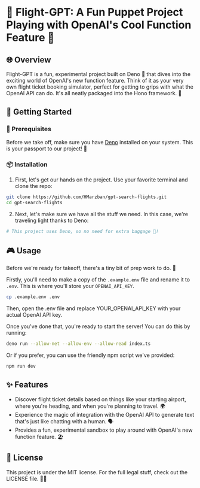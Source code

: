 # 🛫 Flight-GPT: A Fun Puppet Project Playing with OpenAI's Cool Function Feature 🤖

## 🌐 Overview

Flight-GPT is a fun, experimental project built on Deno 🦕 that dives into the exciting world of OpenAI's new function feature. Think of it as your very own flight ticket booking simulator, perfect for getting to grips with what the OpenAI API can do. It's all neatly packaged into the Hono framework. 🎁

## 🚀 Getting Started

### 🔧 Prerequisites

Before we take off, make sure you have [Deno](https://deno.land/) installed on your system. This is your passport to our project! 🛂

### 📦 Installation

1. First, let's get our hands on the project. Use your favorite terminal and clone the repo:
```bash
git clone https://github.com/HMarzban/gpt-search-flights.git
cd gpt-search-flights
```
2. Next, let's make sure we have all the stuff we need. In this case, we're traveling light thanks to Deno:

```bash
# This project uses Deno, so no need for extra baggage 🧳!
```

## 🎮 Usage
Before we're ready for takeoff, there's a tiny bit of prep work to do. 🛫

Firstly, you'll need to make a copy of the `.example.env` file and rename it to `.env`. This is where you'll store your `OPENAI_API_KEY`.
```bash
cp .example.env .env
```
Then, open the .env file and replace YOUR_OPENAI_API_KEY with your actual OpenAI API key.

Once you've done that, you're ready to start the server! You can do this by running:

```bash
deno run --allow-net --allow-env --allow-read index.ts
```
Or if you prefer, you can use the friendly npm script we've provided:
```bash
npm run dev
```

## ✨ Features
- Discover flight ticket details based on things like your starting airport, where you're heading, and when you're planning to travel. 🌍
- Experience the magic of integration with the OpenAI API to generate text that's just like chatting with a human. 🗣
- Provides a fun, experimental sandbox to play around with OpenAI's new function feature. 🏖


## 📜 License
This project is under the MIT license. For the full legal stuff, check out the LICENSE file. 🕵️‍♂️


